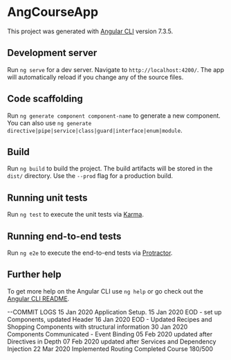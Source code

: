 # AngCourseApp

This project was generated with [Angular CLI](https://github.com/angular/angular-cli) version 7.3.5.

## Development server

Run `ng serve` for a dev server. Navigate to `http://localhost:4200/`. The app will automatically reload if you change any of the source files.

## Code scaffolding

Run `ng generate component component-name` to generate a new component. You can also use `ng generate directive|pipe|service|class|guard|interface|enum|module`.

## Build

Run `ng build` to build the project. The build artifacts will be stored in the `dist/` directory. Use the `--prod` flag for a production build.

## Running unit tests

Run `ng test` to execute the unit tests via [Karma](https://karma-runner.github.io).

## Running end-to-end tests

Run `ng e2e` to execute the end-to-end tests via [Protractor](http://www.protractortest.org/).

## Further help

To get more help on the Angular CLI use `ng help` or go check out the [Angular CLI README](https://github.com/angular/angular-cli/blob/master/README.md).

--COMMIT LOGS
15 Jan 2020   Application Setup.
15 Jan 2020   EOD - set up Components, updated Header
16 Jan 2020   EOD - Updated Recipes and Shopping Components with structural information
30 Jan 2020   Components Communicated - Event Binding
05 Feb 2020   updated after Directives in Depth
07 Feb 2020   updated after Services and Dependency Injection
22 Mar 2020   Implemented Routing Completed Course 180/500
